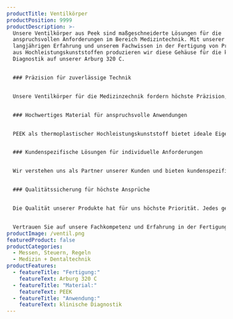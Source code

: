 ```yaml
---
productTitle: Ventilkörper
productPosition: 9999
productDescription: >-
  Unsere Ventilkörper aus Peek sind maßgeschneiderte Lösungen für die
  anspruchsvollen Anforderungen im Bereich Medizintechnik. Mit unserer
  langjährigen Erfahrung und unserem Fachwissen in der Fertigung von Produkten
  aus Hochleistungskunststoffen produzieren wir diese Gehäuse für die klinische
  Diagnostik auf unserer Arburg 320 C.


  ### Präzision für zuverlässige Technik


  Unsere Ventilkörper für die Medizinzechnik fordern höchste Präzision, die “Rennbahn” muss perfekt ausgeprägt sein und über eine plane Fläche verfügen. Unsere Arburg 320 C Spritzgießmaschine bietet eine präzise Steuerung und ermöglicht eine exakte Umsetzung der komplexen Geometrien und Toleranzen, die für die Ventilköper benötigt werden.


  ### Hochwertiges Material für anspruchsvolle Anwendungen


  PEEK als thermoplastischer Hochleistungskunststoff bietet ideale Eigenschaften für medizinische Anwendungen. Das Material verfügt über sehr gute mechanische Eigenschaften mit hervorragender chemischer und thermischer Beständigkeit. Zudem ist es gegenüber Röntgen- und Gammastrahlen beständig und biokompatibel. 


  ### Kundenspezifische Lösungen für individuelle Anforderungen


  Wir verstehen uns als Partner unserer Kunden und bieten kundenspezifische Lösungen, die genau auf die individuellen Anforderungen und Bedürfnisse zugeschnitten sind. Von der Materialauswahl bis zur finalen Fertigung arbeiten wir eng mit unseren Kunden zusammen, um die optimale Lösung für ihre Venilkörper zu entwickeln.


  ### Qualitätssicherung für höchste Ansprüche


  Die Qualität unserer Produkte hat für uns höchste Priorität. Jedes gefertigte Bauteil unterliegt einer strengen Qualitätskontrolle, um sicherzustellen, dass dieses den anspruchsvollen Standards unserer Kunden entspricht. Unsere präzise Fertigungstechnologie und unser Engagement für Spitzenleistungen gewährleisten herausragende Ergebnisse, auf die Sie sich verlassen können.


  Vertrauen Sie auf unsere Fachkompetenz und Erfahrung in der Fertigung von hochpräzisen Ventilkörpern. Ihre Zufriedenheit und der Erfolg Ihrer Produkte sind unser höchstes Ziel.
productImage: /ventil.png
featuredProduct: false
productCategories:
  - Messen, Steuern, Regeln
  - Medizin + Dentaltechnik
productFeatures:
  - featureTitle: "Fertigung:"
    featureText: Arburg 320 C
  - featureTitle: "Material:"
    featureText: P﻿EEK
  - featureTitle: "Anwendung:"
    featureText: klinische Diagnostik
---
```

